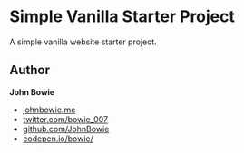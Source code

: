# Simple Vanilla Starter Project

A simple vanilla website starter project.

## Author

**John Bowie**

+ [johnbowie.me](http://johnbowie.me)
+ [twitter.com/bowie_007](https://twitter.com/bowie_007)
+ [github.com/JohnBowie](https://github.com/JohnBowie)
+ [codepen.io/bowie/](http://codepen.io/bowie/)
